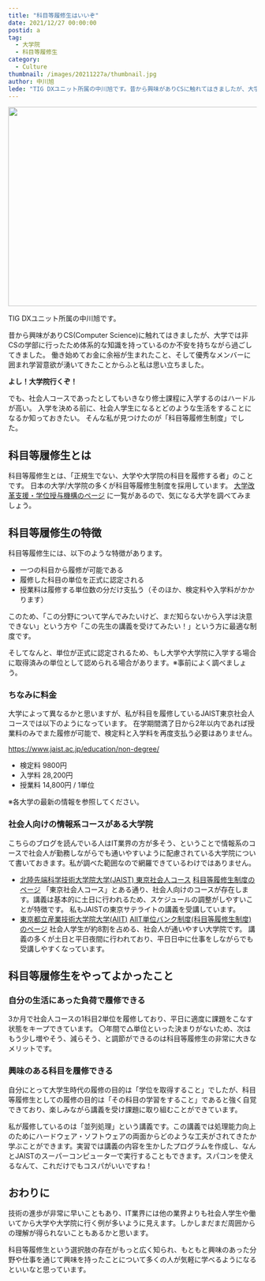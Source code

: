 ```yaml
---
title: "科目等履修生はいいぞ"
date: 2021/12/27 00:00:00
postid: a
tag:
  - 大学院
  - 科目等履修生
category:
  - Culture
thumbnail: /images/20211227a/thumbnail.jpg
author: 中川旭
lede: "TIG DXユニット所属の中川旭です。昔から興味がありCSに触れてはきましたが、大学では非CSの学部に行ったため体系的な知識を持っているのか不安を持ちながら過ごしてきました。働き始めてお金に余裕が生まれたこと、そして優秀なメンバーに囲まれ学習意欲が湧いてきたことからふと私は思い立ちました。よし！大学院行くぞ！"
---
```

<img src="/images/20211227a/education-g3f9d86844_640.jpg" alt="" width="640" height="404">

TIG DXユニット所属の中川旭です。

昔から興味がありCS(Computer Science)に触れてはきましたが、大学では非CSの学部に行ったため体系的な知識を持っているのか不安を持ちながら過ごしてきました。
働き始めてお金に余裕が生まれたこと、そして優秀なメンバーに囲まれ学習意欲が湧いてきたことからふと私は思い立ちました。

**よし！大学院行くぞ！**

でも、社会人コースであったとしてもいきなり修士課程に入学するのはハードルが高い。
入学を決める前に、社会人学生になるとどのような生活をすることになるか知っておきたい。
そんな私が見つけたのが「科目等履修生制度」でした。

## 科目等履修生とは

科目等履修生とは、「正規生でない、大学や大学院の科目を履修する者」のことです。
日本の大学/大学院の多くが科目等履修生制度を採用しています。
[大学改革支援・学位授与機構のページ](https://www.niad.ac.jp/n_gakui/application/kamokutou/) に一覧があるので、気になる大学を調べてみましょう。

## 科目等履修生の特徴

科目等履修生には、以下のような特徴があります。

- 一つの科目から履修が可能である
- 履修した科目の単位を正式に認定される
- 授業料は履修する単位数の分だけ支払う（そのほか、検定料や入学料がかかります）

このため、「この分野について学んでみたいけど、まだ知らないから入学は決意できない」という方や「この先生の講義を受けてみたい！」という方に最適な制度です。

そしてなんと、単位が正式に認定されるため、もし大学や大学院に入学する場合に取得済みの単位として認められる場合があります。※事前によく調べましょう。

### ちなみに料金

大学によって異なるかと思いますが、私が科目を履修しているJAIST東京社会人コースでは以下のようになっています。
在学期間満了日から2年以内であれば授業料のみでまた履修が可能で、検定料と入学料を再度支払う必要はありません。

https://www.jaist.ac.jp/education/non-degree/

- 検定料 9800円
- 入学料 28,200円
- 授業料 14,800円 / 1単位

※各大学の最新の情報を参照してください。

### 社会人向けの情報系コースがある大学院

こちらのブログを読んでいる人はIT業界の方が多そう、ということで情報系のコースで社会人が勤務しながらでも通いやすいように配慮されている大学院について書いておきます。私が調べた範囲なので網羅できているわけではありません。

- [北陸先端科学技術大学院大学(JAIST) 東京社会人コース](https://www.jaist.ac.jp/satellite/sate/)
[科目等履修生制度のページ](https://www.jaist.ac.jp/education/non-degree/)
「東京社会人コース」とある通り、社会人向けのコースが存在します。講義は基本的に土日に行われるため、スケジュールの調整がしやすいことが特徴です。
私もJAISTの東京サテライトの講義を受講しています。
- [東京都立産業技術大学院大学(AIIT)](https://aiit.ac.jp/)
[AIIT単位バンク制度(科目等履修生制度)のページ](https://aiit.ac.jp/admission/credited_student/)
社会人学生が約8割を占める、社会人が通いやすい大学院です。
講義の多くが土日と平日夜間に行われており、平日日中に仕事をしながらでも受講しやすくなっています。

## 科目等履修生をやってよかったこと

### 自分の生活にあった負荷で履修できる

3か月で社会人コースの1科目2単位を履修しており、平日に適度に課題をこなす状態をキープできています。
〇年間で△単位といった決まりがないため、次はもう少し増やそう、減らそう、と調節ができるのは科目等履修生の非常に大きなメリットです。

### 興味のある科目を履修できる

自分にとって大学生時代の履修の目的は「学位を取得すること」でしたが、科目等履修生としての履修の目的は「その科目の学習をすること」であると強く自覚できており、楽しみながら講義を受け課題に取り組むことができています。

私が履修しているのは「並列処理」という講義です。この講義では処理能力向上のためにハードウェア・ソフトウェアの両面からどのような工夫がされてきたか学ぶことができます。実習では講義の内容を生かしたプログラムを作成し、なんとJAISTのスーパーコンピューターで実行することもできます。スパコンを使えるなんて、これだけでもコスパがいいですね！

## おわりに

技術の進歩が非常に早いこともあり、IT業界には他の業界よりも社会人学生や働いてから大学や大学院に行く例が多いように見えます。しかしまだまだ周囲からの理解が得られないこともあるかと思います。

科目等履修生という選択肢の存在がもっと広く知られ、もともと興味のあった分野や仕事を通じて興味を持ったことについて多くの人が気軽に学べるようになるといいなと思っています。

